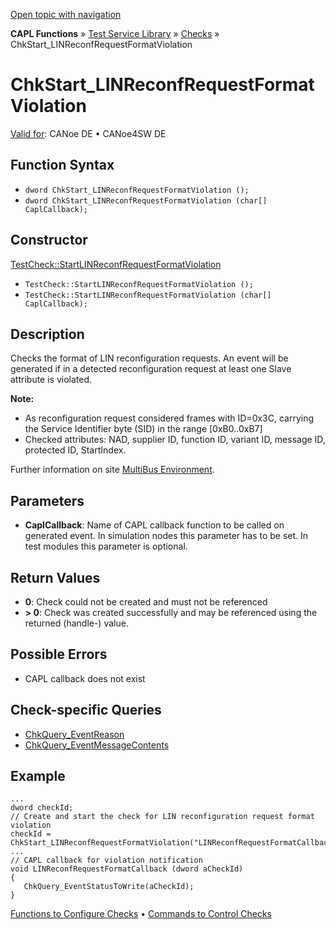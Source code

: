 [Open topic with navigation](../../../../../CANoeDEFamily.htm#Topics/CAPLFunctions/Test/Functions/CAPLfunctionChkStartLinReconfRequestFormatViolation.md)

**CAPL Functions** » [Test Service Library](../CAPLfunctionsTSLOverview.md) » [Checks](../CAPLfunctionsTSLCheckOverview.md) » ChkStart_LINReconfRequestFormatViolation

# ChkStart_LINReconfRequestFormatViolation

[Valid for](../../../Shared/FeatureAvailability.md): CANoe DE • CANoe4SW DE

## Function Syntax

- `dword ChkStart_LINReconfRequestFormatViolation ();`
- `dword ChkStart_LINReconfRequestFormatViolation (char[] CaplCallback);`

## Constructor

[TestCheck::StartLINReconfRequestFormatViolation](../../../Shared/CAPL/General/ClassesAndObjects.md)

- `TestCheck::StartLINReconfRequestFormatViolation ();`
- `TestCheck::StartLINReconfRequestFormatViolation (char[] CaplCallback);`

## Description

Checks the format of LIN reconfiguration requests. An event will be generated if in a detected reconfiguration request at least one Slave attribute is violated.

**Note:**

- As reconfiguration request considered frames with ID=0x3C, carrying the Service Identifier byte (SID) in the range [0xB0..0xB7]
- Checked attributes: NAD, supplier ID, function ID, variant ID, message ID, protected ID, StartIndex.

Further information on site [MultiBus Environment](../../../Shared/CAPL/General/TestMultiBusEnvironment.md).

## Parameters

- **CaplCallback**: Name of CAPL callback function to be called on generated event. In simulation nodes this parameter has to be set. In test modules this parameter is optional.

## Return Values

- **0**: Check could not be created and must not be referenced
- **> 0**: Check was created successfully and may be referenced using the returned (handle-) value.

## Possible Errors

- CAPL callback does not exist

## Check-specific Queries

- [ChkQuery_EventReason](CAPLfunctionChkQueryEventReason.md)
- [ChkQuery_EventMessageContents](CAPLfunctionChkQueryEventMessageContents.md)

## Example

```plaintext
...
dword checkId;
// Create and start the check for LIN reconfiguration request format violation
checkId = ChkStart_LINReconfRequestFormatViolation("LINReconfRequestFormatCallback");
...
// CAPL callback for violation notification
void LINReconfRequestFormatCallback (dword aCheckId)
{
   ChkQuery_EventStatusToWrite(aCheckId);
}
```

[Functions to Configure Checks](../CAPLfunctionsTSLConfigurationFunctions.md) • [Commands to Control Checks](../CAPLfunctionsTSLCheckControlCommands.md)
